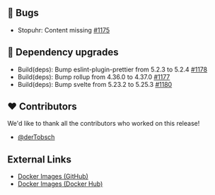 ## 🐞 Bugs

- Stopuhr: Content missing [#1175](https://github.com/urlaubsverwaltung/zeiterfassung/issues/1175)

## 🔨 Dependency upgrades

- Build(deps): Bump eslint-plugin-prettier from 5.2.3 to 5.2.4 [#1178](https://github.com/urlaubsverwaltung/zeiterfassung/pull/1178)
- Build(deps): Bump rollup from 4.36.0 to 4.37.0 [#1177](https://github.com/urlaubsverwaltung/zeiterfassung/pull/1177)
- Build(deps): Bump svelte from 5.23.2 to 5.25.3 [#1180](https://github.com/urlaubsverwaltung/zeiterfassung/pull/1180)

## ❤️ Contributors

We'd like to thank all the contributors who worked on this release!

- [@derTobsch](https://github.com/derTobsch)
## External Links

- [Docker Images (GitHub)](https://github.com/urlaubsverwaltung/zeiterfassung/pkgs/container/zeiterfassung%2Fzeiterfassung)
- [Docker Images (Docker Hub)](https://hub.docker.com/r/urlaubsverwaltung/zeiterfassung)
